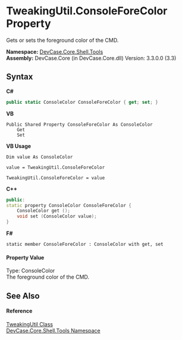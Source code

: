 # TweakingUtil.ConsoleForeColor Property 
 

Gets or sets the foreground color of the CMD.

**Namespace:**&nbsp;<a href="N_DevCase_Core_Shell_Tools">DevCase.Core.Shell.Tools</a><br />**Assembly:**&nbsp;DevCase.Core (in DevCase.Core.dll) Version: 3.3.0.0 (3.3)

## Syntax

**C#**<br />
``` C#
public static ConsoleColor ConsoleForeColor { get; set; }
```

**VB**<br />
``` VB
Public Shared Property ConsoleForeColor As ConsoleColor
	Get
	Set
```

**VB Usage**<br />
``` VB Usage
Dim value As ConsoleColor

value = TweakingUtil.ConsoleForeColor

TweakingUtil.ConsoleForeColor = value
```

**C++**<br />
``` C++
public:
static property ConsoleColor ConsoleForeColor {
	ConsoleColor get ();
	void set (ConsoleColor value);
}
```

**F#**<br />
``` F#
static member ConsoleForeColor : ConsoleColor with get, set

```


#### Property Value
Type: ConsoleColor<br />The foreground color of the CMD.

## See Also


#### Reference
<a href="T_DevCase_Core_Shell_Tools_TweakingUtil">TweakingUtil Class</a><br /><a href="N_DevCase_Core_Shell_Tools">DevCase.Core.Shell.Tools Namespace</a><br />